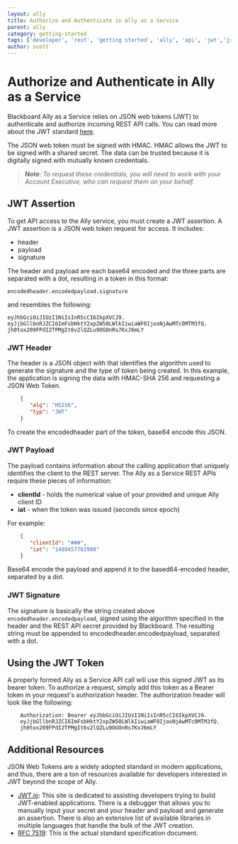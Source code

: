 ```yaml
---
layout: ally
title: Authorize and Authenticate in Ally as a Service
parent: ally
category: getting-started
tags: ['developer', 'rest', 'getting started', 'ally', 'api', 'jwt','json web token']
author: scott
---
```

# Authorize and Authenticate in Ally as a Service

Blackboard Ally as a Service relies on JSON web tokens (JWT) to authenticate and authorize incoming REST API calls. You can read more about the JWT standard [here](https:////tools.ietf.org/html/rfc7519). 

The JSON web token must be signed with HMAC. HMAC allows the JWT to be signed with a shared secret. The data can be trusted because it is digitally signed with mutually known credentials.

> **Note**: _To request these credentials, you will need to work with your Account Executive, who can request them on your behalf._

## JWT Assertion

To get API access to the Ally service, you must create a JWT assertion.
A JWT assertion is a JSON web token request for access. It includes:

  * header
  * payload
  * signature

The header and payload are each base64 encoded and the three parts are
separated with a dot, resulting in a token in this format:
```http
encodedheader.encodedpayload.signature
```

and resembles the following:
```http
eyJhbGciOiJIUzI1NiIsInR5cCI6IkpXVCJ9.
eyJjbGllbnRJZCI6ImFsbHktY2xpZW50LWlkIiwiaWF0IjoxNjAwMTc0MTM3fQ.
jh0tox209FPdI2TPMgIt6v2lQZLu9OGOnRs7KxJ6mLY
```

### JWT Header

The header is a JSON object with that identifies the algorithm used to
generate the signature and the type of token being created. In this example, the application is signing the data with HMAC-SHA 256 and requesting a JSON Web Token.

```json
    {  
       "alg": "HS256",  
       "typ": "JWT"   
    }
```

To create the encodedheader part of the token, base64 encode this JSON.

### JWT Payload

The payload contains information about the calling application that uniquely identifies the client to the REST server. The Ally as a Service REST APIs require these pieces of information:

  * **clientId** - holds the numerical value of your provided and unique Ally client ID
* **iat** - when the token was issued (seconds since epoch)

For example:
```json
    {  
       "clientId": "###",  
       "iat": "1480457763988"   
    }
```

Base64 encode the payload and append it to the based64-encoded header,
separated by a dot.

### JWT Signature

The signature is basically the string created above `encodedheader.encodedpayload`, signed using the algorithm specified in the header and the REST API secret provided by Blackboard. The resulting string must be appended to encodedheader.encodedpayload, separated with a dot.

## Using the JWT Token

A properly formed Ally as a Service API call will use this signed JWT as its bearer token. To authorize a request, simply add this token as a Bearer token in your request's authorization header. The authorization header will look like the following:

```http
    Authorization: Bearer eyJhbGciOiJIUzI1NiIsInR5cCI6IkpXVCJ9.
    eyJjbGllbnRJZCI6ImFsbHktY2xpZW50LWlkIiwiaWF0IjoxNjAwMTc0MTM3fQ.
    jh0tox209FPdI2TPMgIt6v2lQZLu9OGOnRs7KxJ6mLY  
```

## Additional Resources

JSON Web Tokens are a widely adopted standard in modern applications, and
thus, there are a ton of resources available for developers interested in JWT beyond the scope of Ally.

  * [JWT.io](https://jwt.io/): This site is dedicated to assisting developers trying to build JWT-enabled applications. There is a debugger that allows you to manually input your secret and your header and payload and generate an assertion. There is also an extensive list of available libraries in multiple languages that handle the bulk of the JWT creation.
  * [RFC 7519](https://tools.ietf.org/html/rfc7519): This is the actual standard specification document.